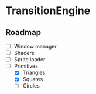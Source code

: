 # TransitionEngine

## Roadmap
- [ ] Window manager
- [ ] Shaders
- [ ] Sprite loader
- [ ] Primitives
  - [x] Triangles
  - [x] Squares
  - [ ] Circles 
